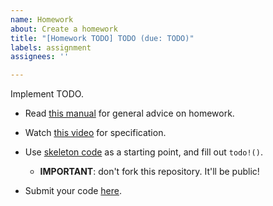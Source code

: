 ```yaml
---
name: Homework
about: Create a homework
title: "[Homework TODO] TODO (due: TODO)"
labels: assignment
assignees: ''

---
```


Implement TODO.

- Read [this manual](https://github.com/kaist-cp/cs420/blob/master/homework/README.md) for general advice on homework.

- Watch [this video](TODO) for specification.

- Use [skeleton code](https://github.com/kaist-cp/cs420/tree/master/homework/src/hello_server) as a starting point, and fill out `todo!()`.
    + **IMPORTANT**: don't fork this repository.  It'll be public!

- Submit your code [here](https://gg.kaist.ac.kr/assignment/TODO/).
